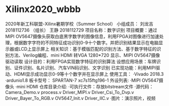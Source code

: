 # Xilinx2020_wbbb
2020年新工科联盟-Xilinx暑期学校（Summer School）
小组成员：
刘龙吉 2018112736 （组长）
王静 2018112729
项目名称：数字识别
项目概要：通过MIPI OV5647摄像头获取白底黑字数字的图像信息，利用FPGA对图像进行加速处理，根据数字字符的不同特征成功识别0-9十个数字。并把识别结果显示在电脑显示器或LCD上显示屏上
相关知识：基于模版匹配的识别方法、基于数字特征的识别方法、Verilog编程、mini HDMI 转VGA 1280*720 显示、MIPI OV5647摄像驱动读取
设计目的：利用FPGA实现数字特征的识别算法
设想应用场景：车牌识别、证件识别、名片识别、汽车VIN码识别、文字识别
已实现功能：利用MIPI驱动、HDMI显示成功显示0-9等十个数字并在显示屏上
使用工具：
·Vivado 2018.3 
·ardunio1.8
板卡型号：
SPARTAN-7 xc7s15ftg196-1
外设列表:
·MIPI OV5647摄像头
·mini HDMI
仓库⽬录介绍:
·可执行文件：存放bitstream文件
·源代码：Camera_Demo.v process.v Driver_MIPI.v Driver_Csi_To_Dvp.v Driver_Bayer_To_RGB.v OV5647_Init.v Driver_IIC.v
·图片：演示照片，视频

